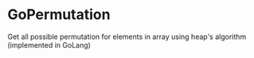# GoPermutation
Get all possible permutation for elements in array using heap's algorithm (implemented in GoLang)
